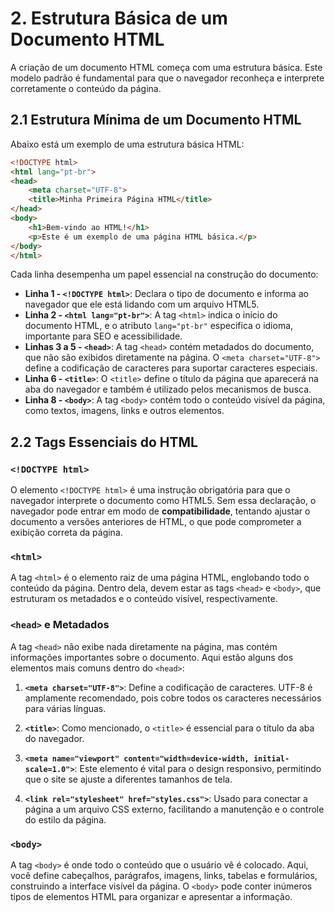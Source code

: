
# **2. Estrutura Básica de um Documento HTML**

A criação de um documento HTML começa com uma estrutura básica. Este modelo padrão é fundamental para que o navegador reconheça e interprete corretamente o conteúdo da página.

## **2.1 Estrutura Mínima de um Documento HTML**

Abaixo está um exemplo de uma estrutura básica HTML:

```html
<!DOCTYPE html>
<html lang="pt-br">
<head>
    <meta charset="UTF-8">
    <title>Minha Primeira Página HTML</title>
</head>
<body>
    <h1>Bem-vindo ao HTML!</h1>
    <p>Este é um exemplo de uma página HTML básica.</p>
</body>
</html>
```

Cada linha desempenha um papel essencial na construção do documento:

- **Linha 1 - `<!DOCTYPE html>`**: Declara o tipo de documento e informa ao navegador que ele está lidando com um arquivo HTML5.
- **Linha 2 - `<html lang="pt-br">`**: A tag `<html>` indica o início do documento HTML, e o atributo `lang="pt-br"` especifica o idioma, importante para SEO e acessibilidade.
- **Linhas 3 a 5 - `<head>`**: A tag `<head>` contém metadados do documento, que não são exibidos diretamente na página. O `<meta charset="UTF-8">` define a codificação de caracteres para suportar caracteres especiais.
- **Linha 6 - `<title>`**: O `<title>` define o título da página que aparecerá na aba do navegador e também é utilizado pelos mecanismos de busca.
- **Linha 8 - `<body>`**: A tag `<body>` contém todo o conteúdo visível da página, como textos, imagens, links e outros elementos.

## **2.2 Tags Essenciais do HTML**

### **`<!DOCTYPE html>`**

O elemento `<!DOCTYPE html>` é uma instrução obrigatória para que o navegador interprete o documento como HTML5. Sem essa declaração, o navegador pode entrar em modo de **compatibilidade**, tentando ajustar o documento a versões anteriores de HTML, o que pode comprometer a exibição correta da página.

### **`<html>`**

A tag `<html>` é o elemento raiz de uma página HTML, englobando todo o conteúdo da página. Dentro dela, devem estar as tags `<head>` e `<body>`, que estruturam os metadados e o conteúdo visível, respectivamente.

### **`<head>` e Metadados**

A tag `<head>` não exibe nada diretamente na página, mas contém informações importantes sobre o documento. Aqui estão alguns dos elementos mais comuns dentro do `<head>`:

1. **`<meta charset="UTF-8">`**: Define a codificação de caracteres. UTF-8 é amplamente recomendado, pois cobre todos os caracteres necessários para várias línguas.

2. **`<title>`**: Como mencionado, o `<title>` é essencial para o título da aba do navegador.
3. **`<meta name="viewport" content="width=device-width, initial-scale=1.0">`**: Este elemento é vital para o design responsivo, permitindo que o site se ajuste a diferentes tamanhos de tela.
4. **`<link rel="stylesheet" href="styles.css">`**: Usado para conectar a página a um arquivo CSS externo, facilitando a manutenção e o controle do estilo da página.

### **`<body>`**

A tag `<body>` é onde todo o conteúdo que o usuário vê é colocado. Aqui, você define cabeçalhos, parágrafos, imagens, links, tabelas e formulários, construindo a interface visível da página. O `<body>` pode conter inúmeros tipos de elementos HTML para organizar e apresentar a informação.
